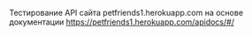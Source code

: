 Тестирование API сайта petfriends1.herokuapp.com на основе документации https://petfriends1.herokuapp.com/apidocs/#/

